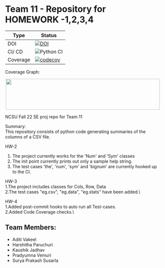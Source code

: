 # Team 11 - Repository for HOMEWORK -1,2,3,4


| Type | Status |
| ---------- | -------------------- |
| DOI | [![DOI](https://zenodo.org/badge/527815538.svg)](https://zenodo.org/badge/latestdoi/527815538) |
| CI/ CD | ![Python CI](https://github.com/Surya-06/SE-Proj22-Team11/actions/workflows/build-test.yaml/badge.svg) |
| Coverage | [![codecov](https://codecov.io/gh/Surya-06/SE-Proj22-Team11/branch/main/graph/badge.svg?token=LWOMLVX5O7)](https://codecov.io/gh/Surya-06/SE-Proj22-Team11) |

Coverage Graph:
<div align="center">
<img src="https://codecov.io/gh/Surya-06/SE-Proj22-Team11/branch/main/graphs/icicle.svg?token=LWOMLVX5O7" height="100" width="500"/>
</div>

NCSU Fall 22 SE proj repo for Team 11  

Summary:  
This repository consists of python code generating summaries of the columns of a CSV file.  

HW-2  
1. The project currently works for the 'Num' and 'Sym' classes  
2. The init point currently prints out only a sample help string.  
3. The test cases 'the', 'num', 'sym' and 'bignum' are currently hooked up to the CI.  

HW-3  
1.The project includes classes for Cols, Row, Data\
2.The test cases "eg.csv", "eg.data", "eg.stats" have been added.\


HW-4  
1.Added post-commit hooks to auto run all Test-cases.\
2.Added Code Coverage checks.\

## Team Members:
- Aditi Vakeel
- Harshitha Paruchuri
- Kaushik Jadhav
- Pradyumna Vemuri
- Surya Prakash Susarla
